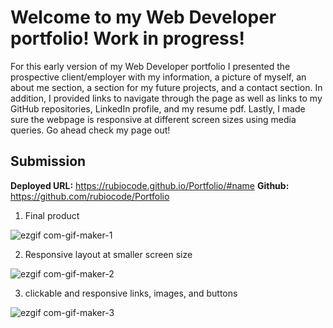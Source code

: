 # Welcome to my Web Developer portfolio! Work in progress!


For this early version of my Web Developer portfolio I presented the prospective client/employer with my information, a picture of myself, an about me section, a section for my future projects, and a contact section. In addition, I provided links to navigate through the page as well as links to my GitHub repositories, LinkedIn profile, and my resume pdf. Lastly, I made sure the webpage is responsive at different screen sizes using media queries. Go ahead check my page out! 

## Submission

**Deployed URL:** https://rubiocode.github.io/Portfolio/#name
**Github:** https://github.com/rubiocode/Portfolio


1) Final product

![ezgif com-gif-maker-1](https://user-images.githubusercontent.com/78938193/116612882-e4d75e80-a8ec-11eb-98e2-fb4307d834cc.gif)


2) Responsive layout at smaller screen size

![ezgif com-gif-maker-2](https://user-images.githubusercontent.com/78938193/116613460-8a8acd80-a8ed-11eb-8a80-64417518ce1f.gif)

3) clickable and responsive links, images, and buttons

![ezgif com-gif-maker-3](https://user-images.githubusercontent.com/78938193/116613551-a55d4200-a8ed-11eb-9b6d-ba0fa08ca0d4.gif)